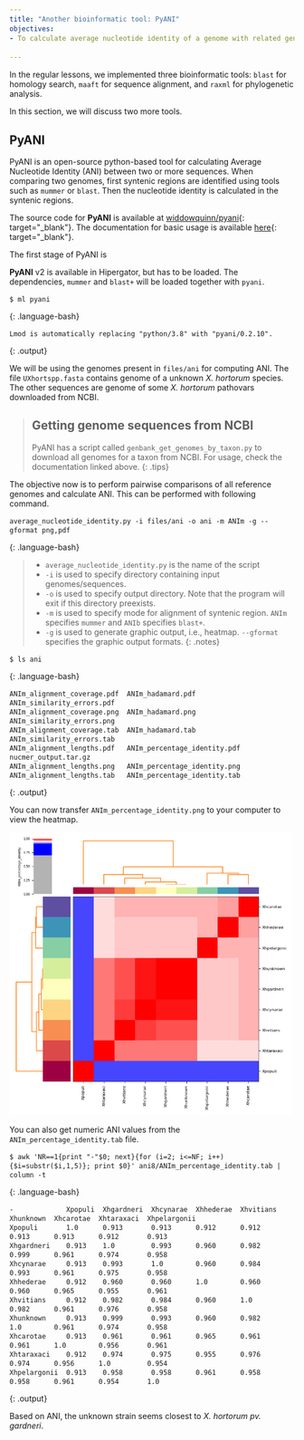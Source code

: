 ```yaml
---
title: "Another bioinformatic tool: PyANI" 
objectives:
- To calculate average nucleotide identity of a genome with related genomes. 

---
```


In the regular lessons, we implemented three bioinformatic tools: 
`blast` for homology search,
`maaft` for sequence alignment, and
`raxml` for phylogenetic analysis.

In this section, we will discuss two more tools.

## PyANI
PyANI is an open-source python-based tool for calculating 
Average Nucleotide Identity (ANI) between two or more sequences.
When comparing two genomes, first syntenic regions are identified
using tools such as `mummer` or `blast`.
Then the nucleotide identity is calculated in the syntenic regions.

The source code for **PyANI** is available at 
[widdowquinn/pyani](https://github.com/widdowquinn/pyani){: target="_blank"}.
The documentation for basic usage is available 
[here](https://github.com/widdowquinn/pyani/blob/master/README_v_0_2_x.md){: target="_blank"}.

The first stage of PyANI is 

**PyANI** v2 is available in Hipergator, but has to be loaded.
The dependencies, `mummer` and `blast+` will be loaded together with `pyani`.

~~~
$ ml pyani
~~~
{: .language-bash}

~~~
Lmod is automatically replacing "python/3.8" with "pyani/0.2.10".
~~~
{: .output}

We will be using the genomes present in `files/ani` for computing ANI.
The file `UXhortspp.fasta` contains genome of a unknown *X. hortorum* species.
The other sequences are genome of some *X. hortorum* pathovars 
downloaded from NCBI.

> ## Getting genome sequences from NCBI
> PyANI has a script called `genbank_get_genomes_by_taxon.py` to download 
> all genomes for a taxon from NCBI.
> For usage, check the documentation linked above.
{: .tips}

The objective now is to perform pairwise comparisons of all reference genomes
and calculate ANI. This can be performed with following command.

~~~
average_nucleotide_identity.py -i files/ani -o ani -m ANIm -g --gformat png,pdf
~~~
{: .language-bash}

> - `average_nucleotide_identity.py` is the name of the script
> - `-i` is used to specify directory containing input genomes/sequences.
> - `-o` is used to specify output directory.
> Note that the program will exit if this directory preexists.
> - `-m` is used to specify mode for alignment of syntenic region. 
> `ANIm` specifies `mummer` and `ANIb` specifies `blast+`.
> - `-g` is used to generate graphic output, i.e., heatmap.
> `--gformat` specifies the graphic output formats.
{: .notes}

~~~
$ ls ani
~~~
{: .language-bash}

~~~
ANIm_alignment_coverage.pdf  ANIm_hadamard.pdf             ANIm_similarity_errors.pdf
ANIm_alignment_coverage.png  ANIm_hadamard.png             ANIm_similarity_errors.png
ANIm_alignment_coverage.tab  ANIm_hadamard.tab             ANIm_similarity_errors.tab
ANIm_alignment_lengths.pdf   ANIm_percentage_identity.pdf  nucmer_output.tar.gz
ANIm_alignment_lengths.png   ANIm_percentage_identity.png
ANIm_alignment_lengths.tab   ANIm_percentage_identity.tab
~~~
{: .output}

You can now transfer `ANIm_percentage_identity.png` 
to your computer to view the heatmap.

<img src="/fig/ANIm_percentage_identity.png" height="500px">

You can also get numeric ANI values from the `ANIm_percentage_identity.tab` file.

~~~
$ awk 'NR==1{print "-"$0; next}{for (i=2; i<=NF; i++) {$i=substr($i,1,5)}; print $0}' ani8/ANIm_percentage_identity.tab | column -t
~~~
{: .language-bash}

~~~
-             Xpopuli  Xhgardneri  Xhcynarae  Xhhederae  Xhvitians  Xhunknown  Xhcarotae  Xhtaraxaci  Xhpelargonii
Xpopuli       1.0      0.913       0.913      0.912      0.912      0.913      0.913      0.912       0.913
Xhgardneri    0.913    1.0         0.993      0.960      0.982      0.999      0.961      0.974       0.958
Xhcynarae     0.913    0.993       1.0        0.960      0.984      0.993      0.961      0.975       0.958
Xhhederae     0.912    0.960       0.960      1.0        0.960      0.960      0.965      0.955       0.961
Xhvitians     0.912    0.982       0.984      0.960      1.0        0.982      0.961      0.976       0.958
Xhunknown     0.913    0.999       0.993      0.960      0.982      1.0        0.961      0.974       0.958
Xhcarotae     0.913    0.961       0.961      0.965      0.961      0.961      1.0        0.956       0.961
Xhtaraxaci    0.912    0.974       0.975      0.955      0.976      0.974      0.956      1.0         0.954
Xhpelargonii  0.913    0.958       0.958      0.961      0.958      0.958      0.961      0.954       1.0
~~~
{: .output}

Based on ANI, the unknown strain seems closest to *X. hortorum pv. gardneri*.
